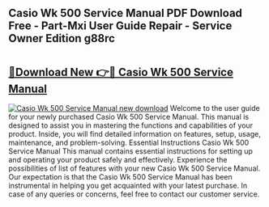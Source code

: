 ## Casio Wk 500 Service Manual PDF Download Free - Part-Mxi User Guide Repair - Service Owner Edition g88rc

# <h2><a href="http://bc77651.oget.top/?id=Casio+Wk+500+Service+Manual">🔗Download New 👉🔴 Casio Wk 500 Service Manual</a></h2>

[![Casio Wk 500 Service Manual new download](https://i.imgur.com/5g1atiW.png)](http://bc77651.oget.top/?id=Casio+Wk+500+Service+Manual)
Welcome to the user guide for your newly purchased Casio Wk 500 Service Manual. This manual is designed to assist you in mastering the functions and capabilities of your product. Inside, you will find detailed information on features, setup, usage, maintenance, and problem-solving. Essential Instructions Casio Wk 500 Service Manual This manual contains essential instructions for setting up and operating your product safely and effectively. Experience the possibilities of list of features with your new Casio Wk 500 Service Manual. Our expectation is that the Casio Wk 500 Service Manual has been instrumental in helping you get acquainted with your latest purchase. In case of any queries or concerns, feel free to contact our customer service.
